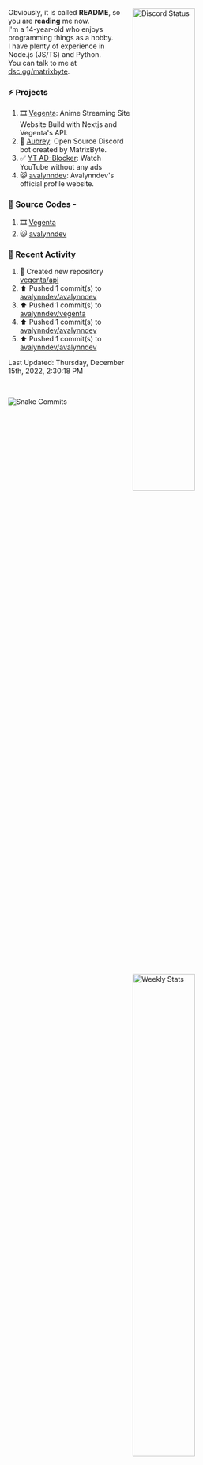 <a href="https://discord.com/users/735059235141845003" target="_blank">
	<img width="50%" align="right" alt="Discord Status" src="https://lanyard.cnrad.dev/api/735059235141845003?bg=1f1f1f&borderRadius=5px">
</a>
<a href="https://wakatime.com/@Avalynn" target="_blank">
	<img width="50%" align="right" alt="Weekly Stats" src="https://github-readme-stats.vercel.app/api/wakatime?username=avalynn&border_radius=5px&theme=dark&bg_color=1f1f1f&border_color=1f1f1f&icon_color=58a6ff&show_icons=true&disable_animations=true&custom_title=Weekly%20Stats&v=2">
</a>

<div align="left">
Obviously, it is called <b>README</b>, so you are <b>reading</b> me now.<br> 
I'm a 14-year-old who enjoys programming things as a hobby. <br>
I have plenty of experience in Node.js (JS/TS) and Python.<br>
You can talk to me at <a href="https://dsc.gg/matrixbyte">dsc.gg/matrixbyte</a>.<br>
</div>

### ⚡ Projects
1. 🎞️ [Vegenta](https://vegenta.vercel.app): Anime Streaming Site Website Build with Nextjs and Vegenta's API.
2. 🤖 [Aubrey](https://github.com/MatrixByte/Aubrey): Open Source Discord bot created by MatrixByte.
3. ✅ [YT AD-Blocker](https://github.com/uzukidev/ad-block-yt): Watch YouTube without any ads
4. 😺 [avalynndev](https://avalynn.is-a-good.dev): Avalynndev's official profile website.

### 📄 Source Codes -
1. 🎞️ [Vegenta](https://github.com/avalynndev/vegenta)
2. 😺 [avalynndev](https://github.com/uzukidev/avalynndev)

### 📄 Recent Activity

<!--RECENT_ACTIVITY:start-->
1. 📔 Created new repository [vegenta/api](https://github.com/vegenta/api)
2. ⬆️ Pushed 1 commit(s) to [avalynndev/avalynndev](https://github.com/avalynndev/avalynndev)
3. ⬆️ Pushed 1 commit(s) to [avalynndev/vegenta](https://github.com/avalynndev/vegenta)
4. ⬆️ Pushed 1 commit(s) to [avalynndev/avalynndev](https://github.com/avalynndev/avalynndev)
5. ⬆️ Pushed 1 commit(s) to [avalynndev/avalynndev](https://github.com/avalynndev/avalynndev)
<!--RECENT_ACTIVITY:end-->

<!--RECENT_ACTIVITY:last_update-->
Last Updated: Thursday, December 15th, 2022, 2:30:18 PM
<!--RECENT_ACTIVITY:last_update_end-->

<br />

![Snake Commits](https://raw.githubusercontent.com/avalynndev/avalynndev/e7cc130b71cdb75f5598d2d6c3076f6aa0f2585b/github-contribution-grid-snake.svg)
